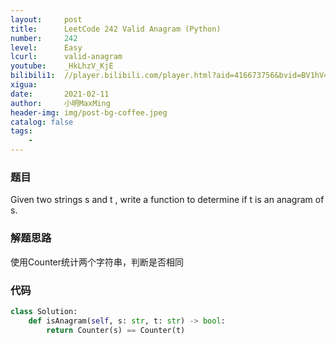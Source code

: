 ```yaml
---
layout:     post
title:      LeetCode 242 Valid Anagram (Python)
number:     242
level:      Easy
lcurl:      valid-anagram
youtube:    _HkLhzV_KjE
bilibili1:  //player.bilibili.com/player.html?aid=416673756&bvid=BV1hV411i73u&cid=296371567&page=1
xigua:      
date:       2021-02-11
author:     小明MaxMing
header-img: img/post-bg-coffee.jpeg
catalog: false
tags:
    - 
---
```


### 题目

Given two strings s and t , write a function to determine if t is an anagram of s.

### 解题思路

使用Counter统计两个字符串，判断是否相同

### 代码
```python
class Solution:
    def isAnagram(self, s: str, t: str) -> bool:
        return Counter(s) == Counter(t)
```
